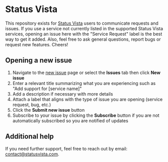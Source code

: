# Status Vista

This repository exists for [Status Vista](https://statusvista.com) users to
communicate requests and issues. If you use a service not currently listed in
the supported Status Vista services, opening an issue here with the "Service
Request" label is the best way to get it added. Also, feel free to ask general
questions, report bugs or request new features. Cheers!

## Opening a new issue

1. Navigate to the
   [new issue](https://github.com/dan-lovelace/status-vista-public/issues/new)
   page or select the **Issues** tab then click **New issue**
1. Enter a relevant title summarizing what you are experiencing such as "Add
   support for [service name]"
1. Add a description if necessary with more details
1. Attach a label that aligns with the type of issue you are opening (service
   request, bug, etc.)
1. Click the **Submit new issue** button
1. Subscribe to your issue by clicking the **Subscribe** button if you are not
   automatically subscribed so you are notified of updates

## Additional help

If you need further support, feel free to reach out by email:
[contact@statusvista.com](mailto:contact@statusvista.com).
